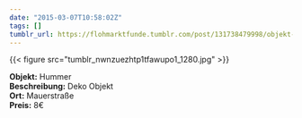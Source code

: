 ```yaml
---
date: "2015-03-07T10:58:02Z"
tags: []
tumblr_url: https://flohmarktfunde.tumblr.com/post/131738479998/objekt-hummer-beschreibung-deko-objekt-ort
---
```

 {{< figure src="tumblr_nwnzuezhtp1tfawupo1_1280.jpg" >}}  

**Objekt:** Hummer  
**Beschreibung:** Deko Objekt  
**Ort:** Mauerstraße  
**Preis:** 8€

